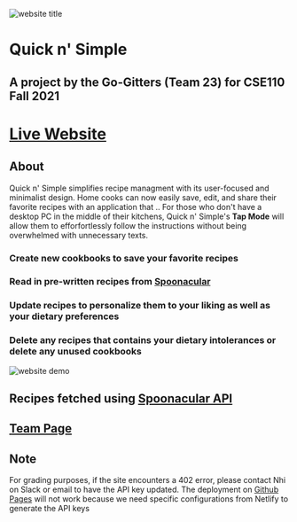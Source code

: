 ![website title](https://github.com/cse110-fa21-group23/cse110-fa21-group23/blob/3cb6393f7a3213ab7a535056b8904a647cdeba15/admin/images/website/title.png)
# Quick n' Simple
## A project by the Go-Gitters (Team 23) for CSE110 Fall 2021
# [Live Website](https://compassionate-bardeen-fe4d03.netlify.app/)


## About
Quick n' Simple simplifies recipe managment with its user-focused and minimalist design. Home cooks can now easily save, edit, and share their favorite recipes with an application that ..
For those who don't have a desktop PC in the middle of their kitchens, Quick n' Simple's **Tap Mode** will allow them to efforfortlessly follow the instructions without being overwhelmed with unnecessary texts. 

### **Create** new cookbooks to save your favorite recipes
### **Read** in pre-written recipes from [Spoonacular](https://spoonacular.com/food-api)
### **Update** recipes to personalize them to your liking as well as your dietary preferences
### **Delete** any recipes that contains your dietary intolerances or delete any unused cookbooks
![website demo](https://github.com/cse110-fa21-group23/cse110-fa21-group23/blob/3cb6393f7a3213ab7a535056b8904a647cdeba15/admin/images/website/homepage.gif)


## Recipes fetched using [Spoonacular API](https://spoonacular.com/food-api)

## **[Team Page](https://github.com/cse110-fa21-group23/cse110-fa21-group23/blob/3cb6393f7a3213ab7a535056b8904a647cdeba15/admin/team.md)**

## Note
For grading purposes, if the site encounters a 402 error, please contact Nhi on Slack or email to have the API key updated.
The deployment on [Github Pages](https://cse110-fa21-group23.github.io/cse110-fa21-group23/source/index.html) will not work because we need specific configurations from Netlify to generate the API keys     

